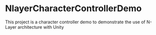 # NlayerCharacterControllerDemo
This project is a character controller demo to demonstrate the use of N-Layer architecture with Unity
